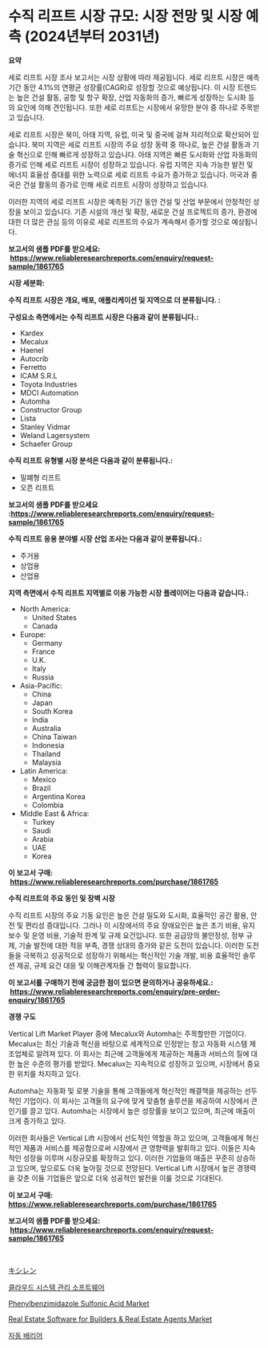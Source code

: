 <p><h1>수직 리프트 시장 규모: 시장 전망 및 시장 예측 (2024년부터 2031년)</h1></p><p><strong>요약</strong></p>
<p><p>세로 리프트 시장 조사 보고서는 시장 상황에 따라 제공됩니다. 세로 리프트 시장은 예측 기간 동안 4.1%의 연평균 성장률(CAGR)로 성장할 것으로 예상됩니다. 이 시장 트렌드는 높은 건설 활동, 공항 및 항구 확장, 산업 자동화의 증가, 빠르게 성장하는 도시화 등의 요인에 의해 견인됩니다. 또한 세로 리프트는 시장에서 유망한 분야 중 하나로 주목받고 있습니다.</p><p>세로 리프트 시장은 북미, 아태 지역, 유럽, 미국 및 중국에 걸쳐 지리적으로 확산되어 있습니다. 북미 지역은 세로 리프트 시장의 주요 성장 동력 중 하나로, 높은 건설 활동과 기술 혁신으로 인해 빠르게 성장하고 있습니다. 아태 지역은 빠른 도시화와 산업 자동화의 증가로 인해 세로 리프트 시장이 성장하고 있습니다. 유럽 지역은 지속 가능한 발전 및 에너지 효율성 증대를 위한 노력으로 세로 리프트 수요가 증가하고 있습니다. 미국과 중국은 건설 활동의 증가로 인해 세로 리프트 시장이 성장하고 있습니다.</p><p>이러한 지역의 세로 리프트 시장은 예측된 기간 동안 건설 및 산업 부문에서 안정적인 성장을 보이고 있습니다. 기존 시설의 개선 및 확장, 새로운 건설 프로젝트의 증가, 환경에 대한 더 많은 관심 등의 이유로 세로 리프트의 수요가 계속해서 증가할 것으로 예상됩니다.</p></p>
<p><strong>보고서의 샘플 PDF를 받으세요: &nbsp;<a href="https://www.reliableresearchreports.com/enquiry/request-sample/1861765">https://www.reliableresearchreports.com/enquiry/request-sample/1861765</a></strong></p>
<p><strong>시장 세분화:</strong></p>
<p><strong> 수직 리프트 시장은 개요, 배포, 애플리케이션 및 지역으로 더 분류됩니다. :</strong></p>
<p><strong>구성요소 측면에서는 수직 리프트 시장은 다음과 같이 분류됩니다.:</strong></p>
<p><ul><li>Kardex</li><li>Mecalux</li><li>Haenel</li><li>Autocrib</li><li>Ferretto</li><li>ICAM S.R.L</li><li>Toyota Industries</li><li>MDCI Automation</li><li>Automha</li><li>Constructor Group</li><li>Lista</li><li>Stanley Vidmar</li><li>Weland Lagersystem</li><li>Schaefer Group</li></ul></p>
<p><strong> 수직 리프트 유형별 시장 분석은 다음과 같이 분류됩니다.:</strong></p>
<p><ul><li>밀폐형 리프트</li><li>오픈 리프트</li></ul></p>
<p><strong>보고서의 샘플 PDF를 받으세요 :<a href="https://www.reliableresearchreports.com/enquiry/request-sample/1861765">https://www.reliableresearchreports.com/enquiry/request-sample/1861765</a></strong></p>
<p><strong> 수직 리프트 응용 분야별 시장 산업 조사는 다음과 같이 분류됩니다.:</strong></p>
<p><ul><li>주거용</li><li>상업용</li><li>산업용</li></ul></p>
<p><strong>지역 측면에서 수직 리프트 지역별로 이용 가능한 시장 플레이어는 다음과 같습니다.:</strong></p>
<p><ul>
    <li>
        North America:
        <ul>
            <li>United States</li>
            <li>Canada</li>
        </ul>
    </li>
    <li>
        Europe:
        <ul>
            <li>Germany</li>
            <li>France</li>
            <li>U.K.</li>
            <li>Italy</li>
            <li>Russia</li>
        </ul>
    </li>
    <li>
        Asia-Pacific:
        <ul>
            <li>China</li>
            <li>Japan</li>
            <li>South Korea</li>
            <li>India</li>
            <li>Australia</li>
            <li>China Taiwan</li>
            <li>Indonesia</li>
            <li>Thailand</li>
            <li>Malaysia</li>
        </ul>
    </li>
    <li>
        Latin America:
        <ul>
            <li>Mexico</li>
            <li>Brazil</li>
            <li>Argentina Korea</li>
            <li>Colombia</li>
        </ul>
    </li>
    <li>
        Middle East & Africa:
        <ul>
            <li>Turkey</li>
            <li>Saudi</li>
            <li>Arabia</li>
            <li>UAE</li>
            <li>Korea</li>
        </ul>
    </li>
    </ul></p>
<p><strong>이 보고서 구매: &nbsp;<a href="https://www.reliableresearchreports.com/purchase/1861765">https://www.reliableresearchreports.com/purchase/1861765</a></strong></p>
<p><strong>수직 리프트의 주요 동인 및 장벽 시장</strong></p>
<p><p>수직 리프트 시장의 주요 기동 요인은 높은 건설 밀도와 도시화, 효율적인 공간 활용, 안전 및 편리성 증대입니다. 그러나 이 시장에서의 주요 장애요인은 높은 초기 비용, 유지 보수 및 운영 비용, 기술적 한계 및 규제 요건입니다. 또한 공급망의 불안정성, 정부 규제, 기술 발전에 대한 적응 부족, 경쟁 상대의 증가와 같은 도전이 있습니다. 이러한 도전들을 극복하고 성공적으로 성장하기 위해서는 혁신적인 기술 개발, 비용 효율적인 솔루션 제공, 규제 요건 대응 및 이해관계자들 간 협력이 필요합니다.</p></p>
<p><strong>이 보고서를 구매하기 전에 궁금한 점이 있으면 문의하거나 공유하세요.: &nbsp;<a href="https://www.reliableresearchreports.com/enquiry/pre-order-enquiry/1861765">https://www.reliableresearchreports.com/enquiry/pre-order-enquiry/1861765</a></strong></p>
<p><strong>경쟁 구도</strong></p>
<p><p>Vertical Lift Market Player 중에 Mecalux와 Automha는 주목할만한 기업이다. Mecalux는 최신 기술과 혁신을 바탕으로 세계적으로 인정받는 창고 자동화 시스템 제조업체로 알려져 있다. 이 회사는 최근에 고객들에게 제공하는 제품과 서비스의 질에 대한 높은 수준의 평가를 받았다. Mecalux는 지속적으로 성장하고 있으며, 시장에서 중요한 위치를 차지하고 있다.</p><p>Automha는 자동화 및 로봇 기술을 통해 고객들에게 혁신적인 해결책을 제공하는 선두적인 기업이다. 이 회사는 고객들의 요구에 맞게 맞춤형 솔루션을 제공하여 시장에서 큰 인기를 끌고 있다. Automha는 시장에서 높은 성장률을 보이고 있으며, 최근에 매출이 크게 증가하고 있다.</p><p>이러한 회사들은 Vertical Lift 시장에서 선도적인 역할을 하고 있으며, 고객들에게 혁신적인 제품과 서비스를 제공함으로써 시장에서 큰 영향력을 발휘하고 있다. 이들은 지속적인 성장을 이루며 시장규모를 확장하고 있다. 이러한 기업들의 매출은 꾸준히 상승하고 있으며, 앞으로도 더욱 높아질 것으로 전망된다. Vertical Lift 시장에서 높은 경쟁력을 갖춘 이들 기업들은 앞으로 더욱 성공적인 발전을 이룰 것으로 기대된다.</p></p>
<p><strong>이 보고서 구매: &nbsp; <a href="https://www.reliableresearchreports.com/purchase/1861765">https://www.reliableresearchreports.com/purchase/1861765</a></strong></p>
<p><strong>보고서의 샘플 PDF를 받으세요: &nbsp;<a href="https://www.reliableresearchreports.com/enquiry/request-sample/1861765">https://www.reliableresearchreports.com/enquiry/request-sample/1861765</a></strong><strong></strong></p>
<p>&nbsp;</p>
<p><p><a href="https://medium.com/@anabelavenport7854/%E3%82%AD%E3%82%B7%E3%83%AC%E3%83%B3%E5%B8%82%E5%A0%B4%E8%AA%BF%E6%9F%BB%E3%83%AC%E3%83%9D%E3%83%BC%E3%83%88-%E3%81%9D%E3%81%AE%E6%AD%B4%E5%8F%B2%E3%81%A82031%E5%B9%B4%E3%81%BE%E3%81%A7%E3%81%AE%E4%BA%88%E6%B8%AC-f3a820dc585e">キシレン</a></p><p><a href="https://medium.com/@greggibson7876/%ED%81%B4%EB%9D%BC%EC%9A%B0%EB%93%9C-%EC%8B%9C%EC%8A%A4%ED%85%9C-%EA%B4%80%EB%A6%AC-%EC%86%8C%ED%94%84%ED%8A%B8%EC%9B%A8%EC%96%B4-%EC%8B%9C%EC%9E%A5-%EC%8B%9C%EC%9E%A5-cagr-%EC%8B%9C%EC%9E%A5-%EB%8F%99%ED%96%A5-%EB%B0%8F-%EC%84%B1%EC%9E%A5-%EC%A0%84%EB%9E%B5%EC%97%90-%EB%8C%80%ED%95%9C-%ED%86%B5%EC%B0%B0%EB%A0%A5-1ffdd66f2ee6">클라우드 시스템 관리 소프트웨어</a></p><p><a href="https://github.com/irfadac/Market-Research-Report-List-2/blob/main/phenylbenzimidazole-sulfonic-acid-market.md">Phenylbenzimidazole Sulfonic Acid Market</a></p><p><a href="https://full-wildebeest-80b.notion.site/Real-Estate-Software-for-Builders-Real-Estate-Agents-Market-Analysis-Examines-its-Scope-on-Growth--bfdbd8ca0d0e46048d2b867b470825fc">Real Estate Software for Builders & Real Estate Agents Market</a></p><p><a href="https://github.com/lkwggful07722/Market-Research-Report-List-1/blob/main/2317836191446.md">자동 배리어</a></p></p>